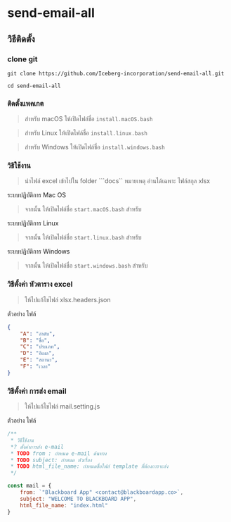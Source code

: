 # send-email-all

## วิธีติดตั้ง
### clone git
``` shell
git clone https://github.com/Iceberg-incorporation/send-email-all.git

cd send-email-all
```

### ติดตั้งแพคเกต

> สำหรับ macOS ให้เปิดไฟล์ชื่อ ```install.macOS.bash```

> สำหรับ Linux ให้เปิดไฟล์ชื่อ ```install.linux.bash```

> สำหรับ Windows ให้เปิดไฟล์ชื่อ ```install.windows.bash```

### วิธีใช้งาน

>นำไฟล์ excel เข้าไปใน folder ```docs`` 
>หมายเหตุ อ่านได้เฉพาะ ไฟล์สกุล xlsx

ระบบปฏิบัติการ Mac OS
>จากนั้น  ให้เปิดไฟล์ชื่อ ```start.macOS.bash``` สำหรับ 

ระบบปฏิบัติการ Linux
>จากนั้น  ให้เปิดไฟล์ชื่อ ```start.linux.bash``` สำหรับ 

ระบบปฏิบัติการ Windows
>จากนั้น  ให้เปิดไฟล์ชื่อ ```start.windows.bash``` สำหรับ 

### วิธีตั้งค่า หัวตาราง excel
>ให้ไปแก้ไขไฟล์ xlsx.headers.json

ตัวอย่าง ไฟล์
```json
{
    "A": "ลำดับ",
    "B": "ชื่อ",
    "C": "ประเภท",
    "D": "อีเมล",
    "E": "สถานะ",
    "F": "เวลา"
}
```

### วิธีตั้งค่า การส่ง email
>ให้ไปแก้ไขไฟล์ mail.setting.js

ตัวอย่าง ไฟล์ 
```javascript
/**
 * วิธีใช้งาน
 *? ตั้งค่าการส่ง e-mail
 * TODO from : กำหนด e-mail ต้นทาง
 * TODO subject: กำหนด หัวเรื่อง
 * TODO html_file_name: กำหนดชื่อไฟล์ template ที่ต้องการจะส่ง
 */

const mail = {
    from: `"Blackboard App" <contact@blackboardapp.co>`,
    subject: "WELCOME TO BLACKBOARD APP",
    html_file_name: "index.html"
}
```

